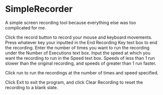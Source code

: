 # SimpleRecorder
A simple screen recording tool because everything else was too complicated for me.  

Click the record button to record your mouse and keyboard movements. Press whatever key your inputted in the End Recording Key text box to end the recording. Enter the number of times you want to run the recording under the Number of Executions text box. Input the speed at which you want the recording to run in the Speed text box. Speeds of less than 1 run slower than the original recording, and speeds of greater than 1 run faster.

Click run to run the recordings at the number of times and speed specified.  

Click Exit to exit the program, and click Clear Recording to reset the recording to a blank slate.